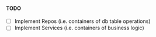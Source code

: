 #### TODO

- [ ] Implement Repos (i.e. containers of db table operations)
- [ ] Implement Services (i.e. containers of business logic)
